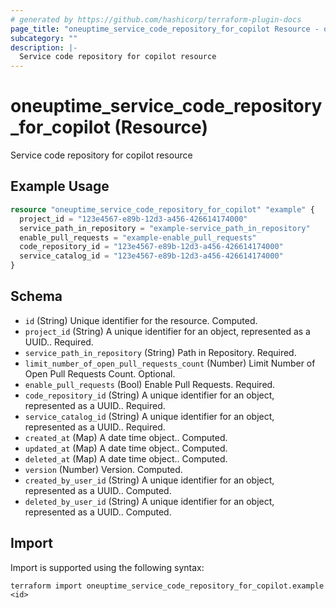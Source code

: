 ```yaml
---
# generated by https://github.com/hashicorp/terraform-plugin-docs
page_title: "oneuptime_service_code_repository_for_copilot Resource - oneuptime"
subcategory: ""
description: |-
  Service code repository for copilot resource
---
```


# oneuptime_service_code_repository_for_copilot (Resource)

Service code repository for copilot resource

## Example Usage

```terraform
resource "oneuptime_service_code_repository_for_copilot" "example" {
  project_id = "123e4567-e89b-12d3-a456-426614174000"
  service_path_in_repository = "example-service_path_in_repository"
  enable_pull_requests = "example-enable_pull_requests"
  code_repository_id = "123e4567-e89b-12d3-a456-426614174000"
  service_catalog_id = "123e4567-e89b-12d3-a456-426614174000"
}
```

## Schema

- `id` (String) Unique identifier for the resource. Computed.
- `project_id` (String) A unique identifier for an object, represented as a UUID.. Required.
- `service_path_in_repository` (String) Path in Repository. Required.
- `limit_number_of_open_pull_requests_count` (Number) Limit Number of Open Pull Requests Count. Optional.
- `enable_pull_requests` (Bool) Enable Pull Requests. Required.
- `code_repository_id` (String) A unique identifier for an object, represented as a UUID.. Required.
- `service_catalog_id` (String) A unique identifier for an object, represented as a UUID.. Required.
- `created_at` (Map) A date time object.. Computed.
- `updated_at` (Map) A date time object.. Computed.
- `deleted_at` (Map) A date time object.. Computed.
- `version` (Number) Version. Computed.
- `created_by_user_id` (String) A unique identifier for an object, represented as a UUID.. Computed.
- `deleted_by_user_id` (String) A unique identifier for an object, represented as a UUID.. Computed.

## Import

Import is supported using the following syntax:

```shell
terraform import oneuptime_service_code_repository_for_copilot.example <id>
```
